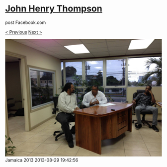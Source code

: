 # [John Henry Thompson](../README.md)
post Facebook.com

[< Previous](2013-08-29-59.md) [Next >](2013-08-29-61.md)

[![](../media/2013-08-29/Jamaica-2071.jpg)](../README.md)
Jamaica 2013
2013-08-29 19:42:56